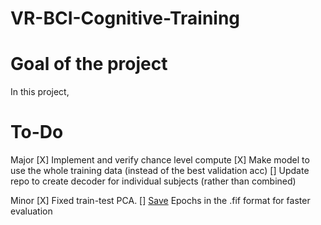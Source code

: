 # VR-BCI-Cognitive-Training

# Goal of the project
In this project, 

# To-Do
Major
[X] Implement and verify chance level compute
[X] Make model to use the whole training data (instead of the best validation acc)
[] Update repo to create decoder for individual subjects (rather than combined)
<!-- [] Perform nested cross-validation to tune hyperparameters -->

Minor
[X] Fixed train-test PCA.
[] [Save](https://mne.tools/stable/auto_tutorials/epochs/10_epochs_overview.html) Epochs in the .fif format for faster evaluation 